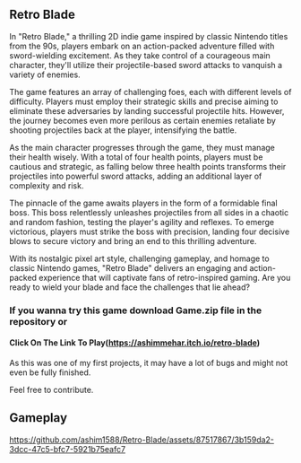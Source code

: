## Retro Blade 
In "Retro Blade," a thrilling 2D indie game inspired by classic Nintendo titles from the 90s, players embark on an action-packed adventure filled with sword-wielding excitement. As they take control of a courageous main character, they'll utilize their projectile-based sword attacks to vanquish a variety of enemies.

The game features an array of challenging foes, each with different levels of difficulty. Players must employ their strategic skills and precise aiming to eliminate these adversaries by landing successful projectile hits. However, the journey becomes even more perilous as certain enemies retaliate by shooting projectiles back at the player, intensifying the battle.

As the main character progresses through the game, they must manage their health wisely. With a total of four health points, players must be cautious and strategic, as falling below three health points transforms their projectiles into powerful sword attacks, adding an additional layer of complexity and risk.

The pinnacle of the game awaits players in the form of a formidable final boss. This boss relentlessly unleashes projectiles from all sides in a chaotic and random fashion, testing the player's agility and reflexes. To emerge victorious, players must strike the boss with precision, landing four decisive blows to secure victory and bring an end to this thrilling adventure.

With its nostalgic pixel art style, challenging gameplay, and homage to classic Nintendo games, "Retro Blade" delivers an engaging and action-packed experience that will captivate fans of retro-inspired gaming. Are you ready to wield your blade and face the challenges that lie ahead?

### If you wanna try this game download Game.zip file in the repository or
#### Click On The Link To Play(https://ashimmehar.itch.io/retro-blade)

As this was one of my first projects, it may have a lot of bugs and might not even be fully finished.

Feel free to contribute.

## Gameplay

https://github.com/ashim1588/Retro-Blade/assets/87517867/3b159da2-3dcc-47c5-bfc7-5921b75eafc7

